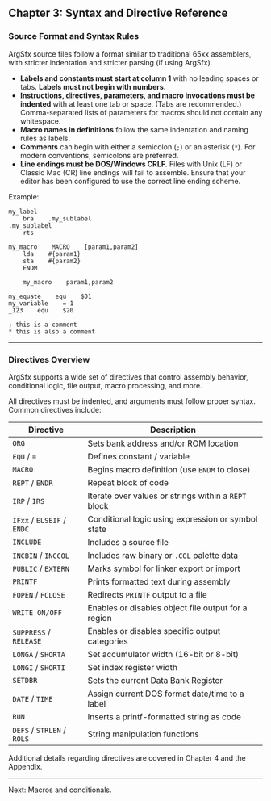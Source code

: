 ## Chapter 3: Syntax and Directive Reference

### Source Format and Syntax Rules

ArgSfx source files follow a format similar to traditional 65xx assemblers, with stricter indentation and stricter parsing (if using ArgSfx).

- **Labels and constants must start at column 1** with no leading spaces or tabs. **Labels must not begin with numbers.**
- **Instructions, directives, parameters, and macro invocations must be indented** with at least one tab or space. (Tabs are recommended.) Comma-separated lists of parameters for macros should not contain any whitespace.
- **Macro names in definitions** follow the same indentation and naming rules as labels.
- **Comments** can begin with either a semicolon (`;`) or an asterisk (`*`). For modern conventions, semicolons are preferred.
- **Line endings must be DOS/Windows CRLF.** Files with Unix (LF) or Classic Mac (CR) line endings will fail to assemble. Ensure that your editor has been configured to use the correct line ending scheme.

Example:

```asm6502
my_label
    bra    .my_sublabel
.my_sublabel
    rts

my_macro    MACRO    [param1,param2]
    lda    #{param1}
    sta    #{param2}
    ENDM

    my_macro    param1,param2

my_equate    equ    $01
my_variable    = 1
_123    equ    $20

; this is a comment
* this is also a comment
```

---

### Directives Overview

ArgSfx supports a wide set of directives that control assembly behavior, conditional logic, file output, macro processing, and more.

All directives must be indented, and arguments must follow proper syntax. Common directives include:

| Directive                  | Description                                          |
| -------------------------- | ---------------------------------------------------- |
| `ORG`                      | Sets bank address and/or ROM location                |
| `EQU` / `=`                | Defines constant / variable                          |
| `MACRO`                    | Begins macro definition (use `ENDM` to close)        |
| `REPT` / `ENDR`            | Repeat block of code                                 |
| `IRP` / `IRS`              | Iterate over values or strings within a `REPT` block |
| `IFxx` / `ELSEIF` / `ENDC` | Conditional logic using expression or symbol state   |
| `INCLUDE`                  | Includes a source file                               |
| `INCBIN` / `INCCOL`        | Includes raw binary or `.COL` palette data           |
| `PUBLIC` / `EXTERN`        | Marks symbol for linker export or import             |
| `PRINTF`                   | Prints formatted text during assembly                |
| `FOPEN` / `FCLOSE`         | Redirects `PRINTF` output to a file                  |
| `WRITE ON/OFF`             | Enables or disables object file output for a region  |
| `SUPPRESS` / `RELEASE`     | Enables or disables specific output categories       |
| `LONGA` / `SHORTA`         | Set accumulator width (16-bit or 8-bit)              |
| `LONGI` / `SHORTI`         | Set index register width                             |
| `SETDBR`                   | Sets the current Data Bank Register                  |
| `DATE` / `TIME`            | Assign current DOS format date/time to a label       |
| `RUN`                      | Inserts a printf-formatted string as code            |
| `DEFS` / `STRLEN` / `ROLS` | String manipulation functions                        |

Additional details regarding directives are covered in Chapter 4 and the Appendix.

---

Next: Macros and conditionals.
